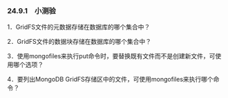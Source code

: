 ### 24.9.1　小测验

1．GridFS文件的元数据存储在数据库的哪个集合中？

2．GridFS文件的数据块存储在数据库的哪个集合中？

3．使用mongofiles来执行put命令时，要替换既有文件而不是创建新文件，可使用哪个选项？

4．要列出MongoDB GridFS存储区中的文件，可使用mongofiles来执行哪个命令？

